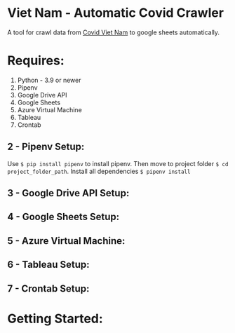 # Viet Nam - Automatic Covid Crawler
A tool for crawl data from [Covid Viet Nam](https://covid19.gov.vn/) to google sheets automatically.
# Requires: 
1. Python - 3.9 or newer
2. Pipenv
3. Google Drive API
4. Google Sheets
5. Azure Virtual Machine
6. Tableau
7. Crontab
## 2 - Pipenv Setup:
Use `$ pip install pipenv` to install pipenv. Then move to project folder `$ cd project_folder_path`. Install all dependencies `$ pipenv install`

## 3 - Google Drive API Setup:
## 4 - Google Sheets Setup:
## 5 - Azure Virtual Machine:
## 6 - Tableau Setup:
## 7 - Crontab Setup:
# Getting Started:
